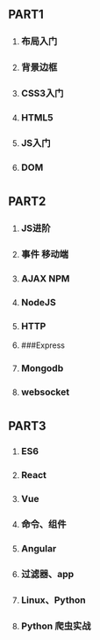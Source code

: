 ## PART1

1. ### 布局入门

1. ### 背景边框

1. ### CSS3入门

1. ### HTML5

1. ### JS入门

1. ### DOM
# 
## PART2

1. ### JS进阶

1. ### 事件 移动端

1. ### AJAX NPM

1. ### NodeJS

1. ### HTTP

1. ###Express

1. ### Mongodb

1. ### websocket

# 

## PART3

1. ### ES6 

1. ### React

1. ### Vue

1. ### 命令、组件

1. ### Angular

1. ### 过滤器、app

1. ### Linux、Python

1. ### Python 爬虫实战


